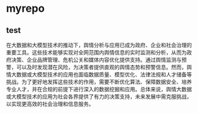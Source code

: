# myrepo
## test
在大数据和大模型技术的推动下，舆情分析与应用已成为政府、企业和社会治理的重要工具。这些技术能够实现对全网范围内舆情信息的实时监测和分析，从而为政府决策、企业品牌管理、危机公关和媒体内容优化提供支持。通过舆情监测与预警，可以及时发现潜在风险，为决策者提供直观的舆情态势和预警信息。然而，舆情大数据或大模型技术的应用也面临数据质量、模型优化、法律法规和人才储备等挑战。为了更好地发挥这些技术的作用，需要不断优化算法、保障数据安全、培养专业人才，并在合规的前提下进行深入的数据挖掘和应用。总体来说，舆情大数据或大模型技术的应用为社会各界提供了有力的决策支持，未来发展中需克服挑战，以实现更高效的社会治理和信息服务。
